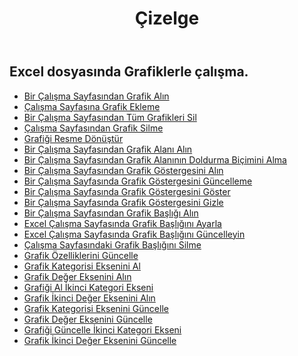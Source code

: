 ﻿---
title: Çizelge
second_title: Aspose.Cells Cloud Documen
type: docs
url: /tr/charts/
aliases: [/working-with-charts/]
keywords: REST API, spreadsheets, excel, chart
description: "Cells.Cloud API için Excel çalıştır: grafikler çalışır"
weight: 100
---
## Excel dosyasında Grafiklerle çalışma.

- [Bir Çalışma Sayfasından Grafik Alın](/cells/tr/get-chart-from-a-worksheet/)
- [Çalışma Sayfasına Grafik Ekleme](/cells/tr/add-a-chart-in-a-worksheet/)
- [Bir Çalışma Sayfasından Tüm Grafikleri Sil](/cells/tr/delete-all-charts-from-a-worksheet/)
- [Çalışma Sayfasından Grafik Silme](/cells/tr/delete-a-chart-from-a-worksheet/)
- [Grafiği Resme Dönüştür](/cells/tr/convert-chart-to-image/)
- [Bir Çalışma Sayfasından Grafik Alanı Alın](/cells/tr/get-chart-area-from-a-worksheet/)
- [Bir Çalışma Sayfasından Grafik Alanının Doldurma Biçimini Alma](/cells/tr/get-fill-format-of-a-chart-area-from-a-worksheet/)
- [Bir Çalışma Sayfasından Grafik Göstergesini Alın](/cells/tr/get-chart-legend-from-a-worksheet/)
- [Bir Çalışma Sayfasında Grafik Göstergesini Güncelleme](/cells/tr/update-chart-legend-in-a-worksheet/)
- [Bir Çalışma Sayfasında Grafik Göstergesini Göster](/cells/tr/show-chart-legend-in-a-worksheet/)
- [Bir Çalışma Sayfasında Grafik Göstergesini Gizle](/cells/tr/hide-chart-legend-in-a-worksheet/)
- [Bir Çalışma Sayfasından Grafik Başlığı Alın](/cells/tr/get-chart-title-from-a-worksheet/)
- [Excel Çalışma Sayfasında Grafik Başlığını Ayarla](/cells/tr/set-chart-title-in-excel-worksheet/)
- [Excel Çalışma Sayfasında Grafik Başlığını Güncelleyin](/cells/tr/update-chart-title-in-excel-worksheet/)
- [Çalışma Sayfasındaki Grafik Başlığını Silme](/cells/tr/delete-chart-title-in-a-worksheet/)
- [Grafik Özelliklerini Güncelle](/cells/tr/charts/propreties/update/)
- [Grafik Kategorisi Eksenini Al](/cells/tr/charts/category-axis/get/)
- [Grafik Değer Eksenini Alın](/cells/tr/charts/value-axis/get/)
- [Grafiği Al İkinci Kategori Ekseni](/cells/tr/charts/second-category-axis/get/)
- [Grafik İkinci Değer Eksenini Alın](/cells/tr/charts/second-value-axis/get/)
- [Grafik Kategorisi Eksenini Güncelle](/cells/tr/charts/category-axis/update/)
- [Grafik Değer Eksenini Güncelle](/cells/tr/charts/value-axis/update/)
- [Grafiği Güncelle İkinci Kategori Ekseni](/cells/tr/charts/second-category-axis/update/)
- [Grafik İkinci Değer Eksenini Güncelle](/cells/tr/charts/second-value-axis/update/)
